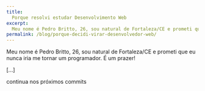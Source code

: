 ```yaml
---
title:
  Porque resolvi estudar Desenvolvimento Web
excerpt:
  Meu nome é Pedro Britto, 26, sou natural de Fortaleza/CE e prometi que eu nunca iria me tornar um programador. É um prazer!
permalink: /blog/porque-decidi-virar-desenvolvedor-web/
---
```


Meu nome é Pedro Britto, 26, sou natural de Fortaleza/CE e prometi que eu nunca iria me tornar um programador. É um prazer!

[...]

continua nos próximos commits
